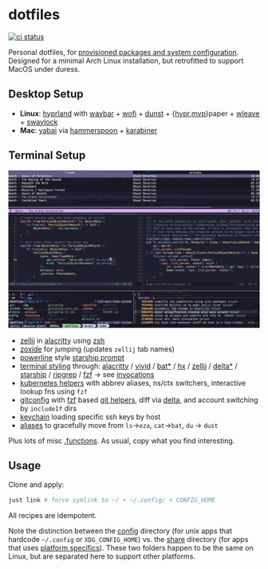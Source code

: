 # dotfiles

[![ci status](https://github.com/clux/dotfiles/actions/workflows/lint.yml/badge.svg)](https://github.com/clux/dotfiles/actions/workflows/lint.yml)

Personal dotfiles, for [provisioned packages and system configuration](https://github.com/clux/provision).
Designed for a minimal Arch Linux installation, but retrofitted to support MacOS under duress.

## Desktop Setup

- **Linux**: [hyprland](https://hyprland.org) with [waybar](https://github.com/Alexays/Waybar) + [wofi](https://hg.sr.ht/~scoopta/wofi) + [dunst](https://github.com/dunst-project/dunst) + {[hypr](https://github.com/hyprwm/hyprpaper),[mvp](https://github.com/GhostNaN/mpvpaper)}paper + [wleave](https://github.com/AMNatty/wleave) + [swaylock](https://github.com/swaywm/swaylock)
- **Mac**: [yabai](https://github.com/koekeishiya/yabai) via [hammerspoon](https://github.com/Hammerspoon/hammerspoon) + [karabiner](https://karabiner-elements.pqrs.org/docs/)

## Terminal Setup

![terminal layout; ncspot, hx vsplit on rust, LS_COLORS, fzf helpers for git](./img/2023-02-26.jpg)

- [zellij](https://zellij.dev/) in [alacritty](https://github.com/alacritty/alacritty/) using [zsh](https://github.com/clux/dotfiles/blob/main/.zshrc)
- [zoxide](https://github.com/ajeetdsouza/zoxide) for jumping (updates `zellij` tab names)
- [powerline](https://github.com/b-ryan/powerline-shell) style [starship prompt](https://github.com/clux/dotfiles/blob/main/config/starship.toml)
- [terminal styling](https://hachyderm.io/@clux/109815971667731738) through: [alacritty](https://github.com/alacritty/alacritty-theme#color-schemes) / [vivid](https://github.com/sharkdp/vivid/tree/master/themes) / [bat](https://github.com/sharkdp/bat/tree/master/assets/themes)[*](https://github.com/catppuccin/bat) / [hx](https://github.com/helix-editor/helix/tree/master/runtime/themes) / [zellij](https://github.com/zellij-org/zellij/tree/main/example/themes) / [delta](https://dandavison.github.io/delta/supported-languages-and-themes.html#supported-languages-and-themes)[*](https://dandavison.github.io/delta/custom-themes.html?highlight=theme#custom-themes) / [starship](https://starship.rs/advanced-config/#style-strings) / [ripgrep](https://github.com/BurntSushi/ripgrep/blob/master/GUIDE.md#configuration-file) / [fzf](https://github.com/catppuccin/fzf) -> see [invocations](https://github.com/clux/dotfiles/search?o=desc&q=theme&s=indexed)
- [kubernetes helpers](https://github.com/clux/dotfiles/blob/main/.k8s-helpers) with abbrev aliases, ns/ctx switchers, interactive lookup fns using `fzf`
- [gitconfig](https://github.com/clux/dotfiles/blob/main/.gitconfig) with [fzf](https://github.com/junegunn/fzf) based [git helpers](https://github.com/clux/dotfiles/blob/main/.git-helpers), diff via [delta](https://github.com/dandavison/delta), and account switching by `includeIf` dirs
- [keychain](https://wiki.archlinux.org/index.php/SSH_keys#Keychain) loading specific ssh keys by host
- [aliases](https://github.com/clux/dotfiles/blob/main/.aliases) to gracefully move from `ls`->`eza`, `cat`->`bat`, `du` -> `dust`

Plus lots of misc [.functions](https://github.com/clux/dotfiles/blob/main/.functions). As usual, copy what you find interesting.

## Usage
Clone and apply:

```sh
just link # force symlink to ~/ + ~/.config/ + CONFIG_HOME
```

All recipes are idempotent.

Note the distinction between the [config](https://github.com/clux/dotfiles/blob/main/config) directory (for unix apps that hardcode `~/.config` or `XDG_CONFIG_HOME`) vs. the [share](https://github.com/clux/dotfiles/blob/main/share) directory (for apps that uses [platform specifics](https://docs.rs/dirs/4.0.0/dirs/fn.config_dir.html)). These two folders happen to be the same on Linux, but are separated here to support other platforms.
